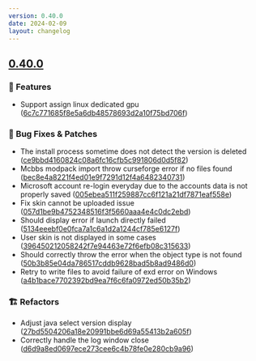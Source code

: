 ```yaml
---
version: 0.40.0
date: 2024-02-09
layout: changelog
---
```

## [0.40.0](#0.40.0)
### 🚀 Features

- Support assign linux dedicated gpu ([6c7c771685f8e5a6db48578693d2a10f75bd706f](https://github.com/Voxelum/x-minecraft-launcher/commit/6c7c771685f8e5a6db48578693d2a10f75bd706f))
### 🐛 Bug Fixes & Patches

- The install process sometime does not detect the version is deleted ([ce9bbd4160824c08a6fc16cfb5c991806d0d5f82](https://github.com/Voxelum/x-minecraft-launcher/commit/ce9bbd4160824c08a6fc16cfb5c991806d0d5f82))
- Mcbbs modpack import throw curseforge error if no files found ([bec8e4a8221f4ed01e9f7291d12f4a6482340731](https://github.com/Voxelum/x-minecraft-launcher/commit/bec8e4a8221f4ed01e9f7291d12f4a6482340731))
- Microsoft account re-login everyday due to the accounts data is not properly saved ([005ebea511f259887cc6f121a21df7871eaf558e](https://github.com/Voxelum/x-minecraft-launcher/commit/005ebea511f259887cc6f121a21df7871eaf558e))
- Fix skin cannot be uploaded issue ([057d1be9b4752348516f3f5660aaa4e4c0dc2ebd](https://github.com/Voxelum/x-minecraft-launcher/commit/057d1be9b4752348516f3f5660aaa4e4c0dc2ebd))
- Should display error if launch directly failed ([5134eeebf0e0fca7a1c6a1d2a1244cf785e6127f](https://github.com/Voxelum/x-minecraft-launcher/commit/5134eeebf0e0fca7a1c6a1d2a1244cf785e6127f))
- User skin is not displayed in some cases ([396450212058242f7e94463e72f6efb08c315633](https://github.com/Voxelum/x-minecraft-launcher/commit/396450212058242f7e94463e72f6efb08c315633))
- Should correctly throw the error when the object type is not found ([50b3b85e04da786517cddb9628bad5b8ad9486d0](https://github.com/Voxelum/x-minecraft-launcher/commit/50b3b85e04da786517cddb9628bad5b8ad9486d0))
- Retry to write files to avoid failure of exd error on Windows ([a4b1bace7702392bd9ea7f6c6fa0972ed50b35b2](https://github.com/Voxelum/x-minecraft-launcher/commit/a4b1bace7702392bd9ea7f6c6fa0972ed50b35b2))
### 🏗️ Refactors

- Adjust java select version display ([27bd5504206a18e20991bbe6d69a55413b2a605f](https://github.com/Voxelum/x-minecraft-launcher/commit/27bd5504206a18e20991bbe6d69a55413b2a605f))
- Correctly handle the log window close ([d6d9a8ed0697ece273cee6c4b78fe0e280cb9a96](https://github.com/Voxelum/x-minecraft-launcher/commit/d6d9a8ed0697ece273cee6c4b78fe0e280cb9a96))
